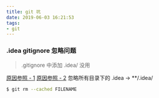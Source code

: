 ```yaml
---
title: git 坑
date: 2019-06-03 16:21:53
tags:
- git
---
```


### .idea gitignore 忽略问题
> .gitignore 中添加 .idea/ 没用

[原因参照 - 1](https://help.github.com/en/articles/ignoring-files)
[原因参照 - 2](https://git-scm.com/docs/gitignore)
忽略所有目录下的 .idea -> \*\*/.idea/

```bash
$ git rm --cached FILENAME
```
